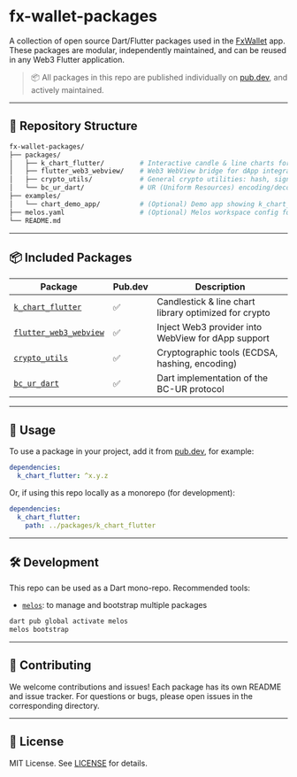 # fx-wallet-packages

A collection of open source Dart/Flutter packages used in the [FxWallet](https://www.fxwallet.com) app.
These packages are modular, independently maintained, and can be reused in any Web3 Flutter application.

> 📦 All packages in this repo are published individually on [pub.dev](https://pub.dev/), and actively maintained.

---

## 📂 Repository Structure

```bash
fx-wallet-packages/
├── packages/
│   ├── k_chart_flutter/         # Interactive candle & line charts for crypto assets
│   ├── flutter_web3_webview/    # Web3 WebView bridge for dApp integration
│   ├── crypto_utils/            # General crypto utilities: hash, sign, encode
│   └── bc_ur_dart/              # UR (Uniform Resources) encoding/decoding for QR sharing
├── examples/
│   └── chart_demo_app/          # (Optional) Demo app showing k_chart_flutter usage
├── melos.yaml                   # (Optional) Melos workspace config for multi-package management
└── README.md
````

---

## 📦 Included Packages

| Package                                                                 | Pub.dev | Description                                           |
| ----------------------------------------------------------------------- | ------- | ----------------------------------------------------- |
| [`k_chart_flutter`](https://pub.dev/packages/k_chart_flutter)           | ✅       | Candlestick & line chart library optimized for crypto |
| [`flutter_web3_webview`](https://pub.dev/packages/flutter_web3_webview) | ✅       | Inject Web3 provider into WebView for dApp support    |
| [`crypto_utils`](https://pub.dev/packages/crypto_utils)                 | ✅       | Cryptographic tools (ECDSA, hashing, encoding)        |
| [`bc_ur_dart`](https://pub.dev/packages/bc_ur_dart)                     | ✅       | Dart implementation of the BC-UR protocol             |

---

## 📖 Usage

To use a package in your project, add it from [pub.dev](https://pub.dev), for example:

```yaml
dependencies:
  k_chart_flutter: ^x.y.z
```

Or, if using this repo locally as a monorepo (for development):

```yaml
dependencies:
  k_chart_flutter:
    path: ../packages/k_chart_flutter
```

---

## 🛠️ Development

This repo can be used as a Dart mono-repo. Recommended tools:

* [`melos`](https://melos.invertase.dev/): to manage and bootstrap multiple packages

```bash
dart pub global activate melos
melos bootstrap
```

---

## 🙌 Contributing

We welcome contributions and issues!
Each package has its own README and issue tracker. For questions or bugs, please open issues in the corresponding directory.

---

## 📜 License

MIT License. See [LICENSE](./LICENSE) for details.
